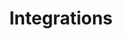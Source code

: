 ---
title: 'Integrations'
linkTitle: 'Integrations'
weight: 2
description: 'This section contains information about the tools that are integrated with CVAT.'
---